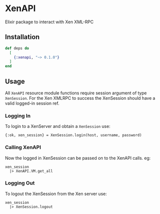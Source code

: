 # XenAPI

Elixir package to interact with Xen XML-RPC

## Installation

```elixir
def deps do
  [
    {:xenapi, "~> 0.1.0"}
  ]
end
```

## Usage

All `XenAPI` resource module functions require session argument of type `XenSession`.
For the Xen XMLRPC to success the XenSession should have a valid logged-in session ref.

### Logging In
To login to a XenServer and obtain a `XenSession` use:
```
{:ok, xen_session} = XenSession.login(host, username, password)
```

### Calling XenAPI 
Now the logged in XenSession can be passed on to the XenAPI calls. eg:
```
xen_session 
  |> XenAPI.VM.get_all
```

### Logging Out
To logout the XenSession from the Xen server use:
```
xen_session 
  |> XenSession.logout
```
